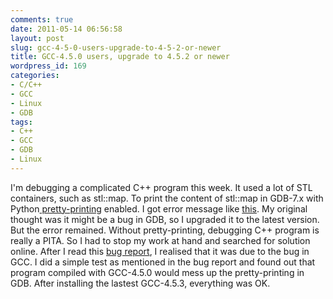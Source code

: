 ```yaml
---
comments: true
date: 2011-05-14 06:56:58
layout: post
slug: gcc-4-5-0-users-upgrade-to-4-5-2-or-newer
title: GCC-4.5.0 users, upgrade to 4.5.2 or newer
wordpress_id: 169
categories:
- C/C++
- GCC
- Linux
- GDB
tags:
- C++
- GCC
- GDB
- Linux
---
```


I'm debugging a complicated C++ program this week. It used a lot of STL containers, such as
stl::map. To print the content of stl::map in GDB-7.x with Python[
pretty-printing](http://sourceware.org/gdb/wiki/STLSupport) enabled. I got error message like
[this](http://gcc.gnu.org/ml/libstdc++/2010-06/msg00128.html). My original thought was it might be
a bug in GDB, so I upgraded it to the latest version. But the error remained. Without
pretty-printing, debugging C++ program is really a PITA. So I had to stop my work at hand and
searched for solution online. After I read this [bug report](http://gcc.gnu.org/bugzilla/show_bug.cgi?id=44645), I realised that it was due to the bug in
GCC. I did a simple test as mentioned in the bug report and found out that program compiled with
GCC-4.5.0 would mess up the pretty-printing in GDB. After installing the lastest GCC-4.5.3,
everything was OK.
